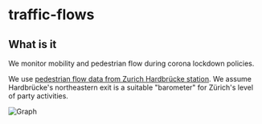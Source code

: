 # traffic-flows

## What is it
We monitor mobility and pedestrian flow during corona lockdown policies.

We use [pedestrian flow data from Zurich Hardbrücke station](https://data.stadt-zuerich.ch/dataset/vbz_frequenzen_hardbruecke). We assume Hardbrücke's northeastern exit is a suitable "barometer" for Zürich's level of party activities.

![Graph](https://github.com/mo-jan/traffic-flows/blob/master/plots/plot.png)


